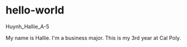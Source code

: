 # hello-world
Huynh_Hallie_A-5

My name is Hallie. I'm a business major.
This is my 3rd year at Cal Poly.
